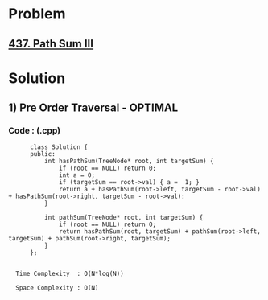 # Problem

## [437. Path Sum III](https://leetcode.com/problems/path-sum-iii/)


# Solution 

## 1) Pre Order Traversal - OPTIMAL

       
      
      
   ### Code : (.cpp)
    
          class Solution {
          public:
              int hasPathSum(TreeNode* root, int targetSum) {
                  if (root == NULL) return 0;
                  int a = 0;
                  if (targetSum == root->val) { a =  1; } 
                  return a + hasPathSum(root->left, targetSum - root->val) + hasPathSum(root->right, targetSum - root->val);
              }

              int pathSum(TreeNode* root, int targetSum) {
                  if (root == NULL) return 0;
                  return hasPathSum(root, targetSum) + pathSum(root->left, targetSum) + pathSum(root->right, targetSum);
              }
          };
 
 
      Time Complexity  : O(N*log(N)) 
                         
      Space Complexity : O(N)
                         
